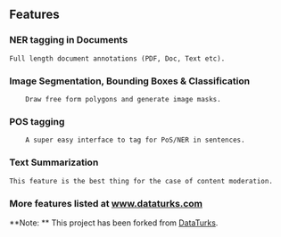 ## Features
  ### NER tagging in Documents
	Full length document annotations (PDF, Doc, Text etc).
  ### Image Segmentation, Bounding Boxes & Classification
        Draw free form polygons and generate image masks.
  ### POS tagging
        A super easy interface to tag for PoS/NER in sentences.
  ### Text Summarization
  	This feature is the best thing for the case of content moderation.
  ### More features listed at www.dataturks.com

**Note: ** This project has been forked from [DataTurks](https://github.com/DataTurks/DataTurks).
